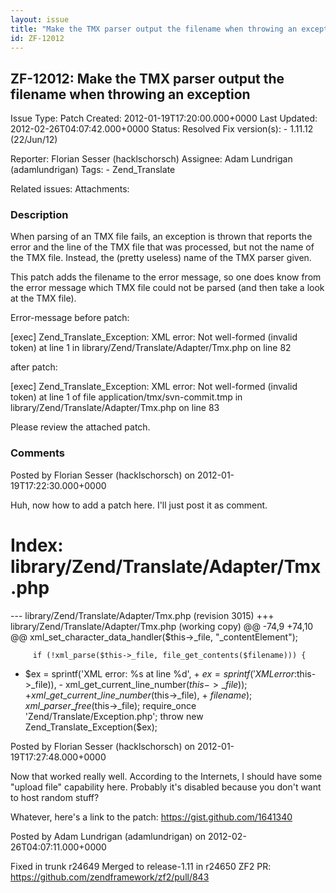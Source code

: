 ```yaml
---
layout: issue
title: "Make the TMX parser output the filename when throwing an exception"
id: ZF-12012
---
```


ZF-12012: Make the TMX parser output the filename when throwing an exception
----------------------------------------------------------------------------

 Issue Type: Patch Created: 2012-01-19T17:20:00.000+0000 Last Updated: 2012-02-26T04:07:42.000+0000 Status: Resolved Fix version(s): - 1.11.12 (22/Jun/12)
 
 Reporter:  Florian Sesser (hacklschorsch)  Assignee:  Adam Lundrigan (adamlundrigan)  Tags: - Zend\_Translate
 
 Related issues: 
 Attachments: 
### Description

When parsing of an TMX file fails, an exception is thrown that reports the error and the line of the TMX file that was processed, but not the name of the TMX file. Instead, the (pretty useless) name of the TMX parser given.

This patch adds the filename to the error message, so one does know from the error message which TMX file could not be parsed (and then take a look at the TMX file).

Error-message before patch:

[exec] Zend\_Translate\_Exception: XML error: Not well-formed (invalid token) at line 1 in library/Zend/Translate/Adapter/Tmx.php on line 82

after patch:

[exec] Zend\_Translate\_Exception: XML error: Not well-formed (invalid token) at line 1 of file application/tmx/svn-commit.tmp in library/Zend/Translate/Adapter/Tmx.php on line 83

Please review the attached patch.

 

 

### Comments

Posted by Florian Sesser (hacklschorsch) on 2012-01-19T17:22:30.000+0000

Huh, now how to add a patch here. I'll just post it as comment.

Index: library/Zend/Translate/Adapter/Tmx.php
=============================================

--- library/Zend/Translate/Adapter/Tmx.php (revision 3015) +++ library/Zend/Translate/Adapter/Tmx.php (working copy) @@ -74,9 +74,10 @@ xml\_set\_character\_data\_handler($this->\_file, "\_contentElement");

 
         if (!xml_parse($this->_file, file_get_contents($filename))) {


- $ex = sprintf('XML error: %s at line %d', + $ex = sprintf('XML error: %s at line %d of file %s', xml\_error\_string(xml\_get\_error\_code($this->\_file)), - xml\_get\_current\_line\_number($this->\_file)); + xml\_get\_current\_line\_number($this->\_file), + $filename); xml\_parser\_free($this->\_file); require\_once 'Zend/Translate/Exception.php'; throw new Zend\_Translate\_Exception($ex);

 

 

Posted by Florian Sesser (hacklschorsch) on 2012-01-19T17:27:48.000+0000

Now that worked really well. According to the Internets, I should have some "upload file" capability here. Probably it's disabled because you don't want to host random stuff?

Whatever, here's a link to the patch: <https://gist.github.com/1641340>

 

 

Posted by Adam Lundrigan (adamlundrigan) on 2012-02-26T04:07:11.000+0000

Fixed in trunk r24649 Merged to release-1.11 in r24650 ZF2 PR: <https://github.com/zendframework/zf2/pull/843>

 

 